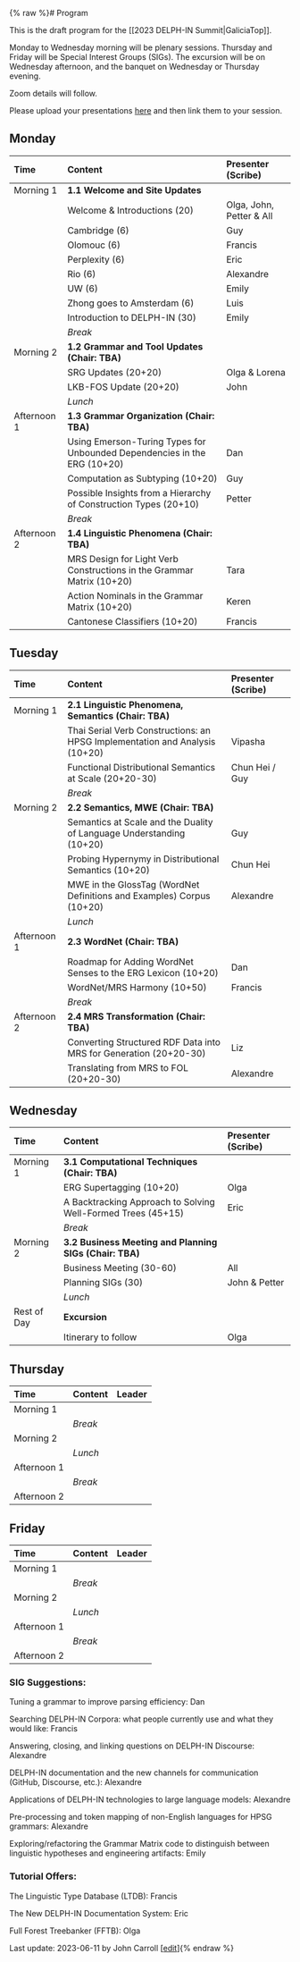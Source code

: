 {% raw %}# Program

This is the draft program for the [[2023 DELPH-IN Summit|GaliciaTop]].

Monday to Wednesday morning will be plenary sessions. Thursday and Friday will be Special Interest Groups (SIGs). The excursion will be on Wednesday afternoon, and the banquet on Wednesday or Thursday evening.

Zoom details will follow.

Please upload your presentations [here](https://github.com/delph-in/docs/tree/main/summits/2023) and then link them to your session. 

## Monday

| Time | Content | Presenter (Scribe) |
| :--- | :---    | :--- |
| Morning 1 | **1.1 Welcome and Site Updates** |
|| Welcome & Introductions (20) | Olga, John, Petter & All |
|| Cambridge (6) | Guy |
|| Olomouc (6) | Francis |
|| Perplexity (6) | Eric |
|| Rio (6) | Alexandre |
|| UW (6) | Emily |
|| Zhong goes to Amsterdam (6) | Luis |
|| Introduction to DELPH-IN (30) | Emily |
| | *Break* ||
| Morning 2 | **1.2 Grammar and Tool Updates (Chair: TBA)**||
|| SRG Updates (20+20) | Olga & Lorena |
|| LKB-FOS Update (20+20) | John |
| | *Lunch* ||
| Afternoon 1 | **1.3 Grammar Organization (Chair: TBA)** ||
|| Using Emerson-Turing Types for Unbounded Dependencies in the ERG (10+20) | Dan |
|| Computation as Subtyping (10+20) | Guy |
|| Possible Insights from a Hierarchy of Construction Types (20+10) | Petter |
| | *Break* ||
| Afternoon 2 | **1.4 Linguistic Phenomena (Chair: TBA)** ||
|| MRS Design for Light Verb Constructions in the Grammar Matrix (10+20) | Tara |
|| Action Nominals in the Grammar Matrix (10+20) | Keren |
|| Cantonese Classifiers (10+20) | Francis |

## Tuesday

| Time | Content | Presenter (Scribe) |
| :--- | :---    | :--- |
| Morning 1 | **2.1 Linguistic Phenomena, Semantics (Chair: TBA)** |
|| Thai Serial Verb Constructions: an HPSG Implementation and Analysis (10+20) | Vipasha |
|| Functional Distributional Semantics at Scale (20+20-30) | Chun Hei / Guy |
| | *Break* ||
| Morning 2 | **2.2 Semantics, MWE (Chair: TBA)**||
| | Semantics at Scale and the Duality of Language Understanding (10+20) | Guy |
| | Probing Hypernymy in Distributional Semantics (10+20) | Chun Hei |
| | MWE in the GlossTag (WordNet Definitions and Examples) Corpus (10+20) | Alexandre |
| | *Lunch* ||
| Afternoon 1 | **2.3 WordNet (Chair: TBA)** ||
|| Roadmap for Adding WordNet Senses to the ERG Lexicon (10+20) | Dan |
|| WordNet/MRS Harmony (10+50) | Francis |
| | *Break* ||
| Afternoon 2 | **2.4 MRS Transformation (Chair: TBA)** ||
|| Converting Structured RDF Data into MRS for Generation (20+20-30) | Liz |
|| Translating from MRS to FOL (20+20-30) | Alexandre |

## Wednesday

| Time | Content | Presenter (Scribe) |
| :--- | :---    | :--- |
| Morning 1 | **3.1 Computational Techniques (Chair: TBA)** |
|| ERG Supertagging (10+20) | Olga |
|| A Backtracking Approach to Solving Well-Formed Trees (45+15) | Eric |
| | *Break* ||
| Morning 2 | **3.2 Business Meeting and Planning SIGs (Chair: TBA)**||
| |  Business Meeting (30-60)  | All |
| |  Planning SIGs (30) | John & Petter |
| | *Lunch* ||
| Rest of Day | **Excursion** ||
|| Itinerary to follow | Olga |

## Thursday

| Time | Content | Leader|
| :--- | :---    | :--- |
| Morning 1 | | |
| | *Break* ||
| Morning 2 | | |
|  | *Lunch* ||
| Afternoon 1 | | |
| | *Break* ||
| Afternoon 2 | | |

## Friday

| Time | Content | Leader|
| :--- | :---    | :--- |
| Morning 1 | | |
| | *Break* ||
| Morning 2 | | |
|  | *Lunch* ||
| Afternoon 1 | | |
| | *Break* ||
| Afternoon 2 | | |

### SIG Suggestions:

Tuning a grammar to improve parsing efficiency: Dan

Searching DELPH-IN Corpora: what people currently use and what they would like: Francis

Answering, closing, and linking questions on DELPH-IN Discourse: Alexandre

DELPH-IN documentation and the new channels for communication (GitHub, Discourse, etc.): Alexandre

Applications of DELPH-IN technologies to large language models: Alexandre

Pre-processing and token mapping of non-English languages for HPSG grammars: Alexandre

Exploring/refactoring the Grammar Matrix code to distinguish between linguistic hypotheses and engineering artifacts: Emily

### Tutorial Offers:

The Linguistic Type Database (LTDB): Francis

The New DELPH-IN Documentation System: Eric

Full Forest Treebanker (FFTB): Olga


Last update: 2023-06-11 by John Carroll [[edit](https://github.com/delph-in/docs/wiki/GaliciaSchedule/_edit)]{% endraw %}
